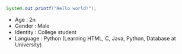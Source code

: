 ```java
System.out.printf("Hello world!");
```
 - Age : 2n
 - Gender : Male
 - Identity : College student
 - Language : Python (Learning HTML, C, Java, Python, Database at University)
